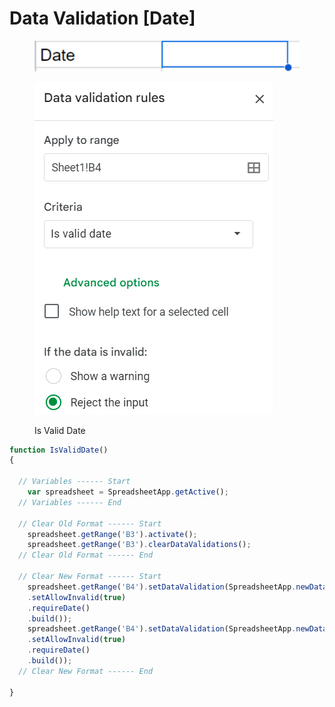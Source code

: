 # Data Validation \[Date]

<figure><img src="../.gitbook/assets/image (12).png" alt=""><figcaption></figcaption></figure>

<figure><img src="../.gitbook/assets/image (9).png" alt=""><figcaption><p>Is Valid Date</p></figcaption></figure>

```javascript
function IsValidDate() 
{

  // Variables ------ Start
    var spreadsheet = SpreadsheetApp.getActive();
  // Variables ------ End
    
  // Clear Old Format ------ Start
    spreadsheet.getRange('B3').activate();
    spreadsheet.getRange('B3').clearDataValidations();
  // Clear Old Format ------ End

  // Clear New Format ------ Start
    spreadsheet.getRange('B4').setDataValidation(SpreadsheetApp.newDataValidation()
    .setAllowInvalid(true)
    .requireDate()
    .build());
    spreadsheet.getRange('B4').setDataValidation(SpreadsheetApp.newDataValidation()
    .setAllowInvalid(true)
    .requireDate()
    .build());
  // Clear New Format ------ End

}
```
